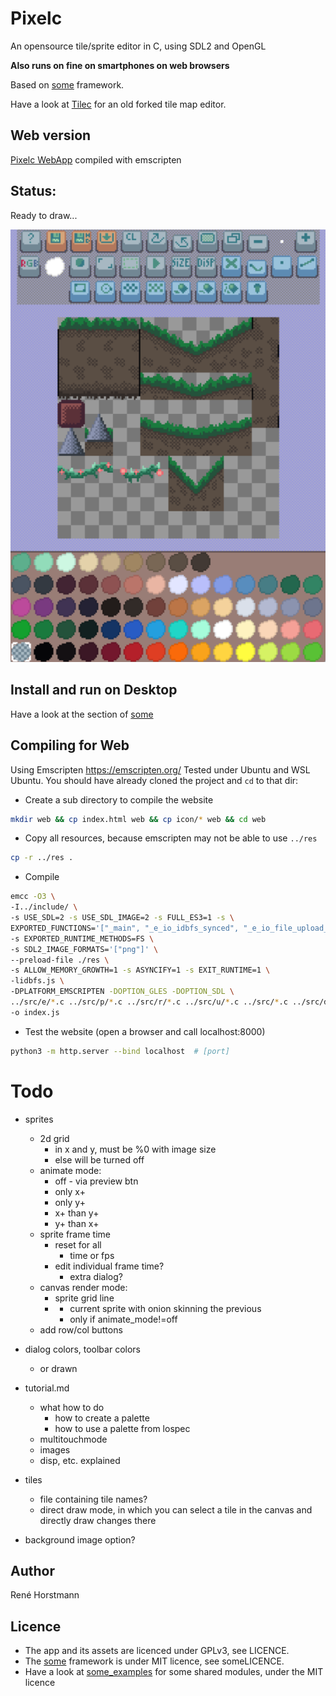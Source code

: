 # Pixelc
An opensource tile/sprite editor in C, using SDL2 and OpenGL

**Also runs on fine on smartphones on web browsers**

Based on [some](https://github.com/renehorstmann/some) framework.

Have a look at [Tilec](https://github.com/renehorstmann/Tilec) for an old forked tile map editor.


## Web version
[Pixelc WebApp](https://renehorstmann.github.io/pixelc) compiled with emscripten 

## Status:
Ready to draw...

![example_image](example.png)

## Install and run on Desktop
Have a look at the section of [some](https://github.com/renehorstmann/some)


## Compiling for Web
Using Emscripten https://emscripten.org/
Tested under Ubuntu and WSL Ubuntu.
You should have already cloned the project and `cd` to that dir:

- Create a sub directory to compile the website
```sh
mkdir web && cp index.html web && cp icon/* web && cd web
```

- Copy all resources, because emscripten may not be able to use `../res`
```sh
cp -r ../res .
```

- Compile
```sh
emcc -O3 \
-I../include/ \
-s USE_SDL=2 -s USE_SDL_IMAGE=2 -s FULL_ES3=1 -s \
EXPORTED_FUNCTIONS='["_main", "_e_io_idbfs_synced", "_e_io_file_upload_done"]' \
-s EXPORTED_RUNTIME_METHODS=FS \
-s SDL2_IMAGE_FORMATS='["png"]' \
--preload-file ./res \
-s ALLOW_MEMORY_GROWTH=1 -s ASYNCIFY=1 -s EXIT_RUNTIME=1 \
-lidbfs.js \
-DPLATFORM_EMSCRIPTEN -DOPTION_GLES -DOPTION_SDL \
../src/e/*.c ../src/p/*.c ../src/r/*.c ../src/u/*.c ../src/*.c ../src/dialog/*.c ../src/tool/*.c \
-o index.js
```

- Test the website (open a browser and call localhost:8000)
```sh
python3 -m http.server --bind localhost  # [port]
```


# Todo

- sprites
  - 2d grid
    - in x and y, must be %0 with image size
    - else will be turned off
  - animate mode:
    - off - via preview btn
    - only x+
    - only y+
    - x+ than y+
    - y+ than x+
  - sprite frame time
    - reset for all
      - time or fps
    - edit individual frame time?
      - extra dialog?
  - canvas render mode:
    - sprite grid line
    - + current sprite with onion skinning the previous
      - only if animate_mode!=off
  - add row/col buttons
    
- dialog colors, toolbar colors
  - or drawn

- tutorial.md
  - what how to do
    - how to create a palette
    - how to use a palette from lospec
  - multitouchmode
  - images
  - disp, etc. explained  
  
- tiles
  - file containing tile names?
  - direct draw mode, in which you can select a tile in the canvas and directly draw changes there
- background image option?


## Author
René Horstmann

## Licence
- The app and its assets are licenced under GPLv3, see LICENCE.
- The [some](https://github.com/renehorstmann/some) framework is under MIT licence, see someLICENCE.
- Have a look at [some_examples](https://github.com/renehorstmann/some_examples) for some shared modules, under the MIT licence
